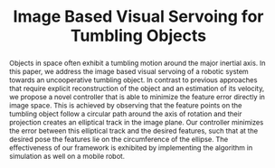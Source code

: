 ---
layout: project-page-new
title: "Image Based Visual Servoing for Tumbling Objects"
authors:
  - name: Harit Pandya*
    sup: 1
  - name: Mithun P*
    sup: 1
  - name: Ayush Gaud
    sup: 1
  - name: Suril Shah
    sup: 2
  - name: K. Madhava Krishna
    sup: 1
affiliations:
  - name: IIIT Hyderabad, India
    link: https://robotics.iiit.ac.in
    sup: 1
  - name: Indian Institute of Technology, Jodhput
    link: http://www.iitj.ac.in/
    sup: 2
permalink: publications/2018/Pandya_Image-Based
abstract: "Objects in space often exhibit a tumbling motion around the major inertial axis. In this paper, we address the image based visual servoing of a robotic system towards an uncooperative tumbling object. In contrast to previous approaches that require explicit reconstruction of the object and an estimation of its velocity, we propose a novel controller that is able to minimize the feature error directly in image space. This is achieved by observing that the feature points on the tumbling object follow a circular path around the axis of rotation and their projection creates an elliptical track in the image plane. Our controller minimizes the error between this elliptical track and the desired features, such that at the desired pose the features lie on the circumference of the ellipse. The effectiveness of our framework is exhibited by implementing the algorithm in simulation as well on a mobile robot."
paper: https://robotics.iiit.ac.in/people/harit.pandya/ibvs_tumbling/ibvs_tumbling.pdf
video: https://robotics.iiit.ac.in/people/harit.pandya/ibvs_tumbling/ibvs_tumbling.mp4
# iframe: https://www.youtube.com/embed/jhjskX4FQwA

---